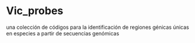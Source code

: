 # Vic_probes
una colección de códigos para la identificación de regiones génicas únicas en especies a partir de secuencias genómicas
